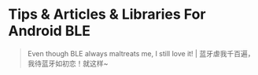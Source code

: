 # Tips & Articles & Libraries For Android BLE
> Even though BLE always maltreats me, I still love it! | 蓝牙虐我千百遍，我待蓝牙如初恋！就这样~
